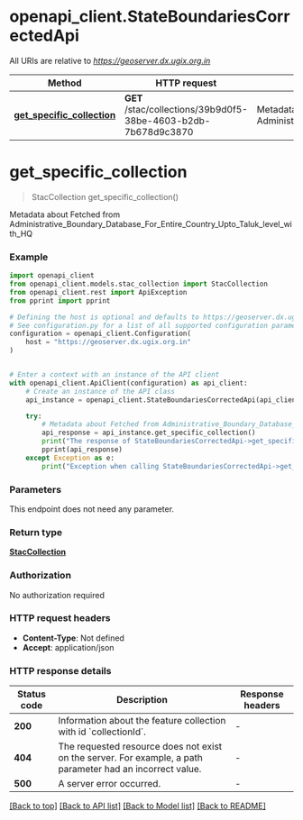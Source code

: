 # openapi_client.StateBoundariesCorrectedApi

All URIs are relative to *https://geoserver.dx.ugix.org.in*

Method | HTTP request | Description
------------- | ------------- | -------------
[**get_specific_collection**](StateBoundariesCorrectedApi.md#get_specific_collection) | **GET** /stac/collections/39b9d0f5-38be-4603-b2db-7b678d9c3870 | Metadata about Fetched from Administrative_Boundary_Database_For_Entire_Country_Upto_Taluk_level_with_HQ


# **get_specific_collection**
> StacCollection get_specific_collection()

Metadata about Fetched from Administrative_Boundary_Database_For_Entire_Country_Upto_Taluk_level_with_HQ

### Example


```python
import openapi_client
from openapi_client.models.stac_collection import StacCollection
from openapi_client.rest import ApiException
from pprint import pprint

# Defining the host is optional and defaults to https://geoserver.dx.ugix.org.in
# See configuration.py for a list of all supported configuration parameters.
configuration = openapi_client.Configuration(
    host = "https://geoserver.dx.ugix.org.in"
)


# Enter a context with an instance of the API client
with openapi_client.ApiClient(configuration) as api_client:
    # Create an instance of the API class
    api_instance = openapi_client.StateBoundariesCorrectedApi(api_client)

    try:
        # Metadata about Fetched from Administrative_Boundary_Database_For_Entire_Country_Upto_Taluk_level_with_HQ
        api_response = api_instance.get_specific_collection()
        print("The response of StateBoundariesCorrectedApi->get_specific_collection:\n")
        pprint(api_response)
    except Exception as e:
        print("Exception when calling StateBoundariesCorrectedApi->get_specific_collection: %s\n" % e)
```



### Parameters

This endpoint does not need any parameter.

### Return type

[**StacCollection**](StacCollection.md)

### Authorization

No authorization required

### HTTP request headers

 - **Content-Type**: Not defined
 - **Accept**: application/json

### HTTP response details

| Status code | Description | Response headers |
|-------------|-------------|------------------|
**200** | Information about the feature collection with id &#x60;collectionId&#x60;. |  -  |
**404** | The requested resource does not exist on the server. For example, a path parameter had an incorrect value. |  -  |
**500** | A server error occurred. |  -  |

[[Back to top]](#) [[Back to API list]](../README.md#documentation-for-api-endpoints) [[Back to Model list]](../README.md#documentation-for-models) [[Back to README]](../README.md)

